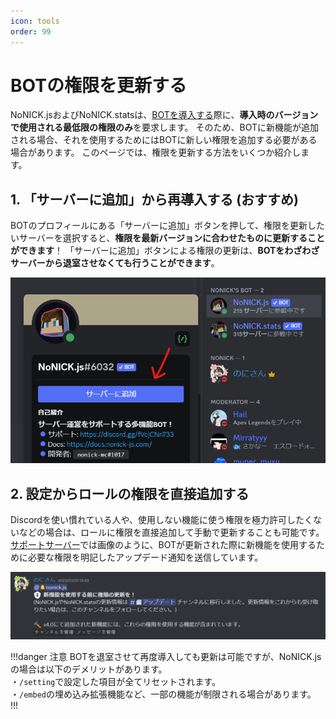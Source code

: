 ```yaml
---
icon: tools
order: 99
---
```


# BOTの権限を更新する
NoNICK.jsおよびNoNICK.statsは、[BOTを導入する](/tutorial/introduction.md)際に、**導入時のバージョンで使用される最低限の権限のみ**を要求します。
そのため、BOTに新機能が追加される場合、それを使用するためにはBOTに新しい権限を追加する必要がある場合があります。
このページでは、権限を更新する方法をいくつか紹介します。

## 1. 「サーバーに追加」から再導入する (おすすめ)
BOTのプロフィールにある「サーバーに追加」ボタンを押して、権限を更新したいサーバーを選択すると、**権限を最新バージョンに合わせたものに更新することができます**！
「サーバーに追加」ボタンによる権限の更新は、**BOTをわざわざサーバーから退室させなくても行うことができます**。

![](/static/tutorial/introduction/1.png)

## 2. 設定からロールの権限を直接追加する
Discordを使い慣れている人や、使用しない機能に使う権限を極力許可したくないなどの場合は、ロールに権限を直接追加して手動で更新することも可能です。
[サポートサーバー](https://discord.gg/6YJFzppp3x)では画像のように、BOTが更新された際に新機能を使用するために必要な権限を明記したアップデード通知を送信しています。

![](/static/tutorial/updateBotPermission/1.png)

!!!danger 注意
BOTを退室させて再度導入しても更新は可能ですが、NoNICK.jsの場合は以下のデメリットがあります。  
・`/setting`で設定した項目が全てリセットされます。  
・`/embed`の埋め込み拡張機能など、一部の機能が制限される場合があります。
!!!
